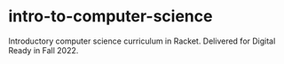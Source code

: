 # intro-to-computer-science
Introductory computer science curriculum in Racket. Delivered for Digital Ready in Fall 2022.
